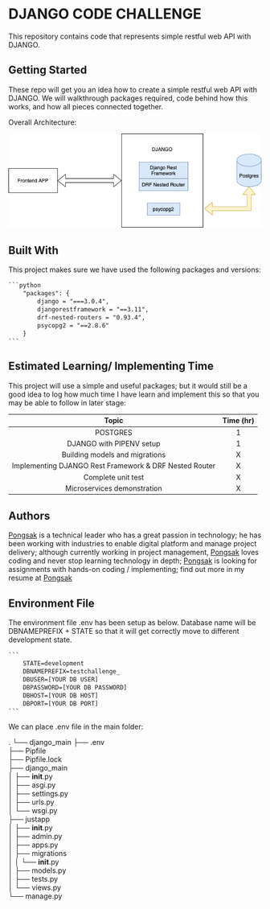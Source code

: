 # DJANGO CODE CHALLENGE

This repository contains code that represents simple restful web API with DJANGO.


## Getting Started

These repo will get you an idea how to create a simple restful web API with DJANGO. We will walkthrough packages required, code behind how this works, and how all pieces connected together.

Overall Architecture:

![overview architecture](writeups/api.drawio.png)


## Built With

This project makes sure we have used the following packages and versions:

    ```python
        "packages": {
            django = "===3.0.4",
            djangorestframework = "==3.11",
            drf-nested-routers = "0.93.4",
            psycopg2 = "==2.8.6"
		}
    ```


## Estimated Learning/ Implementing Time

This project will use a simple and useful packages; but it would still be a good idea to log how much time I have learn and implement this so that you may be able to follow in later stage:

| Topic | Time (hr) | 
| :---: | :---: | 
| POSTGRES | 1 | 
| DJANGO with PIPENV setup | 1 | 
| Building models and migrations  | X | 
| Implementing DJANGO Rest Framework & DRF Nested Router  | X | 
| Complete unit test  | X | 
| Microservices demonstration  | X | 


## Authors

 [Pongsak](misc/pongsaks_cv.pdf) is a technical leader who has a great passion in technology; he has been working with industries to enable digital platform and manage project delivery; although currently working in project management, [Pongsak](misc/pongsaks_cv.pdf) loves coding and never stop learning technology in depth; [Pongsak](misc/pongsaks_cv.pdf) is looking for assignments with hands-on coding / implementing; find out more in my resume at [Pongsak](misc/pongsaks_cv.pdf)


## Environment File

The environment file .env has been setup as below. Database name will be DBNAMEPREFIX + STATE so that it will get correctly move to different development state.

    ```
        STATE=development
        DBNAMEPREFIX=testchallenge_
        DBUSER=[YOUR DB USER]
        DBPASSWORD=[YOUR DB PASSWORD]
        DBHOST=[YOUR DB HOST]
        DBPORT=[YOUR DB PORT]
    ```

We can place .env file in the main folder:

.
└── django_main
    ├── .env <br/>
    ├── Pipfile <br/>
    ├── Pipfile.lock <br/>
    ├── django_main <br/>
    │   ├── __init__.py <br/>
    │   ├── asgi.py <br/>
    │   ├── settings.py <br/>
    │   ├── urls.py <br/>
    │   └── wsgi.py <br/>
    ├── justapp <br/>
    │   ├── __init__.py <br/>
    │   ├── admin.py <br/>
    │   ├── apps.py <br/>
    │   ├── migrations <br/>
    │   │   └── __init__.py <br/>
    │   ├── models.py <br/>
    │   ├── tests.py <br/>
    │   └── views.py <br/>
    └── manage.py <br/>

